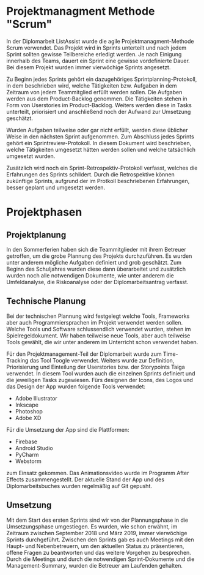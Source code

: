 # Projektmanagment Methode "Scrum"

In der Diplomarbeit ListAssist wurde die agile Projektmanagment-Methode Scrum verwendet. Das Projekt wird in Sprints unterteilt und nach jedem Sprint sollten gewisse Teilbereiche erledigt werden. Je nach Einigung innerhalb des Teams, dauert ein Sprint eine gewisse vordefinierte Dauer. Bei diesem Projekt wurden immer vierwöchige Sprints angesetzt. 

Zu Beginn jedes Sprints gehört ein dazugehöriges Sprintplanning-Protokoll, in dem beschrieben wird, welche Tätigkeiten bzw. Aufgaben in dem Zeitraum von jedem Teammitglied erfüllt werden sollen. Die Aufgaben werden aus dem Product-Backlog genommen. Die Tätigkeiten stehen in Form von Userstories im Product-Backlog. Weiters werden diese in Tasks unterteilt, priorisiert und anschließend noch der Aufwand zur Umsetzung geschätzt. 

Wurden Aufgaben teilweise oder gar nicht erfüllt, werden diese üblicher Weise in den nächsten Sprint aufgenommen. Zum Abschluss jedes Sprints gehört ein Sprintreview-Protokoll. In diesem Dokument wird beschrieben, welche Tätigkeiten umgesetzt hätten werden sollen und welche tatsächlich umgesetzt wurden. 

Zusätzlich wird noch ein Sprint-Retrospektiv-Protokoll verfasst, welches die Erfahrungen des Sprints schildert. Durch die Retrospektive können zukünftige Sprints, aufgrund der im Protkoll beschriebenen Erfahrungen, besser geplant und umgesetzt werden.

# Projektphasen

## Projektplanung

In den Sommerferien haben sich die Teammitglieder mit ihrem Betreuer getroffen, um die grobe Plannung des Projekts durchzuführen. Es wurden unter anderem mögliche Aufgaben definiert und grob geschätzt. Zum Beginn des Schuljahres wurden diese dann überarbeitet und zusätzlich wurden noch alle notwendigen Dokumente, wie unter anderem die Umfeldanalyse, die Riskoanalyse oder der Diplomarbeitsantrag verfasst.

## Technische Planung

Bei der technischen Plannung wird festgelegt welche Tools, Frameworks aber auch Programmiersprachen im Projekt verwendet werden sollen. Welche Tools und Software schlussendlich verwendet wurden, stehen im Spielregeldokument. Wir haben teilweise neue Tools, aber auch teilweise Tools gewählt, die wir unter anderem im Unterricht schon verwendet haben. 

Für den Projektmanagement-Teil der Diplomarbeit wurde zum Time-Tracking das Tool Toogle verwendet. Weiters wurde zur Definition, Priorisierung und Einteilung der Userstories bzw. der Storypoints Taiga verwendet. In diesem Tool wurden auch die einzelnen Sprints definiert und die jeweiligen Tasks zugewiesen. Fürs designen der Icons, des Logos und das Design der App wurden folgende Tools verwendet:  

* Adobe Illustrator 
* Inkscape
* Photoshop  
* Adobe XD 

Für die Umsetzung der App sind die Plattformen: 

* Firebase 
* Android Studio
* PyCharm
* Webstorm

zum Einsatz gekommen. Das Animationsvideo wurde im Programm After Effects zusammengestellt. Der aktuelle Stand der App und des Diplomarbeitsbuches wurden regelmäßig auf Git gepusht.

## Umsetzung

Mit dem Start des ersten Sprints sind wir von der Plannungsphase in die Umsetzungsphase umgestiegen. Es wurden, wie schon erwähnt, im Zeitraum zwischen September 2018 und März 2019, immer vierwöchige Sprints durchgeführt. Zwischen den Sprints gab es auch Meetings mit den Haupt- und Nebenbetreuern, um den aktuellen Status zu präsentieren, offene Fragen zu beantworten und das weitere Vorgehen zu besprechen. Durch die Meetings und durch die notwendigen Sprint-Dokumente und die Management-Summary, wurden die Betreuer am Laufenden gehalten.